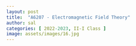 ```yaml
---
layout: post
title:  "A6207 - Electromagnetic Field Theory"
author: sal
categories: [ 2022-2023, II-I Class ]
image: assets/images/16.jpg
---
```


